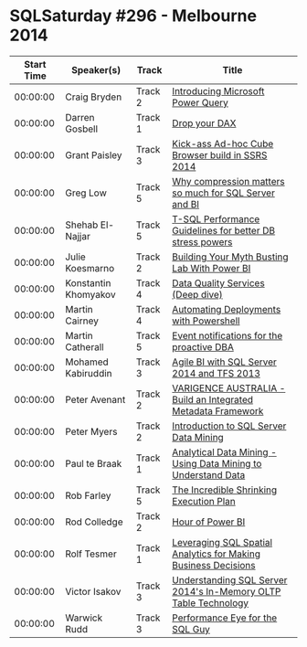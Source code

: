 # SQLSaturday #296 - Melbourne 2014
Start Time|Speaker(s)|Track|Title
---|---|---|---
00:00:00|Craig Bryden|Track 2|[Introducing Microsoft Power Query](11988.md)
00:00:00|Darren Gosbell|Track 1|[Drop your DAX](13240.md)
00:00:00|Grant Paisley|Track 3|[Kick-ass Ad-hoc Cube Browser build in SSRS 2014](14724.md)
00:00:00|Greg Low|Track 5|[Why compression matters so much for SQL Server and BI](14829.md)
00:00:00|Shehab El-Najjar|Track 5|[T-SQL Performance Guidelines for better DB stress powers](15191.md)
00:00:00|Julie Koesmarno|Track 2|[Building Your Myth Busting Lab With Power BI](16917.md)
00:00:00|Konstantin Khomyakov|Track 4|[Data Quality Services (Deep dive)](18670.md)
00:00:00|Martin Cairney|Track 4|[Automating Deployments with Powershell](19730.md)
00:00:00|Martin Catherall|Track 5|[Event notifications for the proactive DBA](19758.md)
00:00:00|Mohamed Kabiruddin|Track 3|[Agile BI with SQL Server 2014 and TFS 2013](20007.md)
00:00:00|Peter Avenant|Track 2|[VARIGENCE AUSTRALIA - Build an Integrated Metadata Framework](21935.md)
00:00:00|Peter Myers|Track 2|[Introduction to SQL Server Data Mining](21990.md)
00:00:00|Paul te Braak|Track 1|[Analytical Data Mining - Using Data Mining to Understand Data](22374.md)
00:00:00|Rob Farley|Track 5|[The Incredible Shrinking Execution Plan](23225.md)
00:00:00|Rod Colledge|Track 2|[Hour of Power BI](23377.md)
00:00:00|Rolf Tesmer|Track 1|[Leveraging SQL Spatial Analytics for Making Business Decisions](23426.md)
00:00:00|Victor Isakov|Track 3|[Understanding SQL Server 2014's In-Memory OLTP Table Technology](27410.md)
00:00:00|Warwick Rudd|Track 3|[Performance Eye for the SQL Guy](27656.md)
